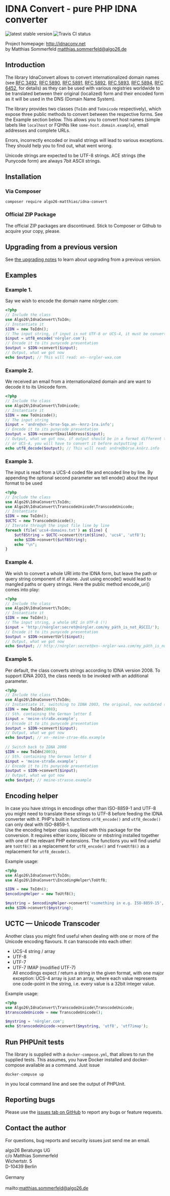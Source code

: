 # IDNA Convert - pure PHP IDNA converter

![latest stable version](https://img.shields.io/github/tag/algo26-matthias/idna-convert.svg)
![Travis CI status](https://img.shields.io/travis/algo26-matthias/idna-convert.svg)

Project homepage: <http://idnaconv.net><br>
by Matthias Sommerfeld <matthias.sommerfeld@algo26.de><br>

## Introduction

The library IdnaConvert allows to convert internationalized domain names (see 
[RFC 3492](http://www.ietf.org/rfc/rfc3492.txt), 
[RFC 5890](http://www.ietf.org/rfc/rfc5890.txt),
[RFC 5891](http://www.ietf.org/rfc/rfc5891.txt),
[RFC 5892](http://www.ietf.org/rfc/rfc5892.txt),
[RFC 5893](http://www.ietf.org/rfc/rfc5893.txt),
[RFC 5894](http://www.ietf.org/rfc/rfc5894.txt),
[RFC 6452](http://www.ietf.org/rfc/rfc6452.txt), 
for details) as they can be used with various registries worldwide to be translated between their original (localized) form and their encoded form as it will be used in the DNS (Domain Name System).

The library provides two classes (`ToIdn` and `ToUnicode` respectively), which expose three public methods to convert between the respective forms. See the Example section below. 
This allows you to convert host names (simple labels like `localhost` or FQHNs like `some-host.domain.example`), email addresses and complete URLs.

Errors, incorrectly encoded or invalid strings will lead to various exceptions.  They should help you to find out, what went wrong.  

Unicode strings are expected to be UTF-8 strings. ACE strings (the Punycode form) are always 7bit ASCII strings.

## Installation

### Via Composer

```
composer require algo26-matthias/idna-convert
```

### Official ZIP Package

The official ZIP packages are discontinued. Stick to Composer or Github to acquire your copy, please.

## Upgrading from a previous version

See [the upgrading notes](./UPGRADING.md) to learn about upgrading from a previous version.


## Examples

### Example 1. 

Say we wish to encode the domain name nörgler.com:

```php
<?php  
// Include the class
use Algo26\IdnaConvert\ToIdn;
// Instantiate it
$IDN = new ToIdn();
// The input string, if input is not UTF-8 or UCS-4, it must be converted before  
$input = utf8_encode('nörgler.com');  
// Encode it to its punycode presentation  
$output = $IDN->convert($input);  
// Output, what we got now  
echo $output; // This will read: xn--nrgler-wxa.com
```


### Example 2. 

We received an email from a internationalized domain and are want to decode it to its Unicode form.

```php
<?php  
// Include the class
use Algo26\IdnaConvert\ToUnicode;
// Instantiate it
$IDN = new ToUnicode();
// The input string  
$input = 'andre@xn--brse-5qa.xn--knrz-1ra.info';  
// Encode it to its punycode presentation  
$output = $IDN->convertEmailAddress($input);  
// Output, what we got now, if output should be in a format different to UTF-8  
// or UCS-4, you will have to convert it before outputting it  
echo utf8_decode($output); // This will read: andre@börse.knörz.info
```


### Example 3. 

The input is read from a UCS-4 coded file and encoded line by line. By appending the optional second parameter we tell enode() about the input format to be used

```php
<?php  
// Include the class
use Algo26\IdnaConvert\ToIdn;
use Algo26\IdnaConvert\TranscodeUnicode\TranscodeUnicode;
// Instantiate
$IDN = new ToIdn();
$UCTC = new TranscodeUnicode();
// Iterate through the input file line by line  
foreach (file('ucs4-domains.txt') as $line) {
    $utf8String = $UCTC->convert(trim($line), 'ucs4', 'utf8');
    echo $IDN->convert($utf8String);
    echo "\n";
}
```


### Example 4. 

We wish to convert a whole URI into the IDNA form, but leave the path or query string component of it alone. Just using encode() would lead to mangled paths or query strings. Here the public method encode_uri() comes into play:

```php
<?php  
// Include the class
use Algo26\IdnaConvert\ToIdn;
// Instantiate it
$IDN = new ToIdn();
// The input string, a whole URI in UTF-8 (!)  
$input = 'http://nörgler:secret@nörgler.com/my_päth_is_not_ÄSCII/');  
// Encode it to its punycode presentation  
$output = $IDN->convertUrl($input);
// Output, what we got now  
echo $output; // http://nörgler:secret@xn--nrgler-wxa.com/my_päth_is_not_ÄSCII/
```


### Example 5. 

Per default, the class converts strings according to IDNA version 2008. To support IDNA 2003, the class needs to be invoked with an additional parameter.

```php
<?php  
// Include the class  
use Algo26\IdnaConvert\ToIdn;
// Instantiate it, switching to IDNA 2003, the original, now outdated standard
$IDN = new ToIdn(2008);
// Sth. containing the German letter ß  
$input = 'meine-straße.example';
// Encode it to its punycode presentation  
$output = $IDN->convert($input);  
// Output, what we got now  
echo $output; // xn--meine-strae-46a.example
  
// Switch back to IDNA 2008
$IDN = new ToIdn(2003);
// Sth. containing the German letter ß  
$input = 'meine-straße.example';  
// Encode it to its punycode presentation  
$output = $IDN->convert($input);
// Output, what we got now  
echo $output; // meine-strasse.example
```


## Encoding helper

In case you have strings in encodings other than ISO-8859-1 and UTF-8 you might need to translate these strings to UTF-8 before feeding the IDNA converter with it.
PHP's built in functions `utf8_encode()` and `utf8_decode()` can only deal with ISO-8859-1.  
Use the encoding helper class supplied with this package for the conversion. It requires either iconv, libiconv or mbstring installed together with one of the relevant PHP extensions. The functions you will find useful are
`toUtf8()` as a replacement for `utf8_encode()` and
`fromUtf8()` as a replacement for `utf8_decode()`.

Example usage:

```php
<?php  
use Algo26\IdnaConvert\ToIdn;
use Algo26\IdnaConvert\EncodingHelper\ToUtf8;

$IDN = new ToIdn();
$encodingHelper = new ToUtf8();

$mystring = $encodingHelper->convert('<something in e.g. ISO-8859-15', 'ISO-8859-15');
echo $IDN->convert($mystring);
```


## UCTC &mdash; Unicode Transcoder

Another class you might find useful when dealing with one or more of the Unicode encoding flavours. It can transcode into each other:
- UCS-4 string / array  
- UTF-8  
- UTF-7  
- UTF-7 IMAP (modified UTF-7)  
All encodings expect / return a string in the given format, with one major exception: UCS-4 array is just an array, where each value represents one code-point in the string, i.e. every value is a 32bit integer value.

Example usage:

```php
<?php  
use Algo26\IdnaConvert\TranscodeUnicode\TranscodeUnicode;
$transcodeUnicode = new TranscodeUnicode();

$mystring = 'nörgler.com';  
echo $transcodeUnicode->convert($mystring, 'utf8', 'utf7imap');
```

## Run PHPUnit tests

The library is supplied with a `docker-compose.yml`, that allows to run the supplied tests. This assumes, you have Docker installed and docker-compose available as a command. Just issue

```
docker-compuse up
```
in you local command line and see the output of PHPUnit.

## Reporting bugs

Please use the [issues tab on GitHub](https://github.com/algo26-matthias/idna-convert/issues) to report any bugs or feature requests.

## Contact the author

For questions, bug reports and security issues just send me an email.

algo26 Beratungs UG<br>
c/o Matthias Sommerfeld<br>
Wichertstr. 5<br>
D-10439 Berlin<br>
<br>
Germany<br>
<br>
mailto:matthias.sommerfeld@algo26.de

